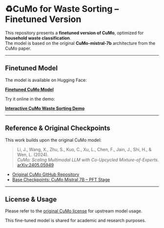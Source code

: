 # ♻CuMo for Waste Sorting – Finetuned Version

This repository presents a **finetuned version of CuMo**, optimized for **household waste classification**.  
The model is based on the original **CuMo-mistral-7b** architecture from the CuMo paper.

---

## Finetuned Model

The model is available on Hugging Face:

[**Finetuned CuMo Model**](https://huggingface.co/BenkHel/CumoThesis)

Try it online in the demo:

[**Interactive CuMo Waste Sorting Demo**](https://huggingface.co/spaces/BenkHel/CumoThesis)

---

## Reference & Original Checkpoints

This work builds upon the original CuMo model:

> Li, J., Wang, X., Zhu, S., Kuo, C., Xu, L., Chen, F., Jain, J., Shi, H., & Wen, L. (2024).  
> *CuMo: Scaling Multimodal LLM with Co-Upcycled Mixture-of-Experts*.  
> [arXiv:2405.05949](https://arxiv.org/abs/2405.05949)

- [Original CuMo GitHub Repository](https://github.com/SHI-Labs/CuMo)  
- [Base Checkpoints: CuMo Mistral 7B – PFT Stage](https://huggingface.co/shi-labs/CuMo-misc/tree/main/cumo-mistral-7b/pft_stage)

---

## License & Usage

Please refer to the [original CuMo license](https://github.com/SHI-Labs/CuMo/blob/main/LICENSE) for upstream model usage.

This fine-tuned model is shared for academic and research purposes.
